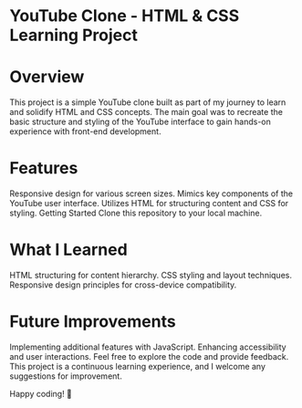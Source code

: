 # YouTube Clone - HTML & CSS Learning Project

# Overview
This project is a simple YouTube clone built as part of my journey to learn and solidify HTML and CSS concepts. The main goal was to recreate the basic structure and styling of the YouTube interface to gain hands-on experience with front-end development.

# Features
Responsive design for various screen sizes.
Mimics key components of the YouTube user interface.
Utilizes HTML for structuring content and CSS for styling.
Getting Started
Clone this repository to your local machine.

# What I Learned
HTML structuring for content hierarchy.
CSS styling and layout techniques.
Responsive design principles for cross-device compatibility.

# Future Improvements
Implementing additional features with JavaScript.
Enhancing accessibility and user interactions.
Feel free to explore the code and provide feedback. This project is a continuous learning experience, and I welcome any suggestions for improvement.

Happy coding! 🚀
